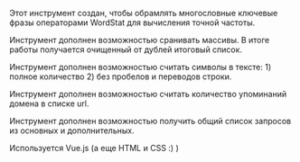 Этот инструмент создан, чтобы обрамлять многословные ключевые фразы операторами WordStat для вычисления точной частоты.

Инструмент дополнен возможностью сранивать массивы. В итоге работы получается очищенный от дублей итоговый список.

Инструмент дополнен возможностью считать символы в тексте: 1) полное количество 2) без пробелов и переводов строки.

Инструмент дополнен возможностью считать количество упоминаний домена в списке url.

Инструмент дополнен возможностью получить общий список запросов из основных и дополнительных.

Используется Vue.js (а еще HTML и CSS :) )
